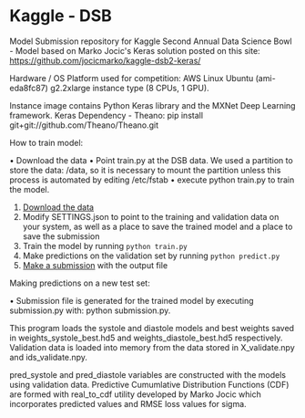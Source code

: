 # Kaggle - DSB

Model Submission repository for Kaggle Second Annual Data Science Bowl - Model based on Marko Jocic's Keras solution posted on this site: 
https://github.com/jocicmarko/kaggle-dsb2-keras/



Hardware / OS Platform used for competition: AWS Linux Ubuntu (ami-eda8fc87) g2.2xlarge instance type (8 CPUs, 1 GPU).

Instance image contains Python Keras library and the MXNet Deep Learning framework.
  Keras Dependency - Theano: pip install git+git://github.com/Theano/Theano.git

How to train model:

•	Download the data
•	Point train.py at the DSB data.  We used a partition to store the data: /data, so it is necessary to mount the partition unless this process is automated by editing /etc/fstab
•	execute python train.py to train the model.

<ol>
<li><a href="https://www.kaggle.com/c/job-salary-prediction/data">Download the data</a></li>
<li>Modify SETTINGS.json to point to the training and validation data on your system, as well as a place to save the trained model and a place to save the submission</li>
<li>Train the model by running <code>python train.py</code></li>
<li>Make predictions on the validation set by running <code>python predict.py</code></li>
<li><a href="https://www.kaggle.com/c/job-salary-prediction/team/select">Make a submission</a> with the output file</li>
</ol>

Making predictions on a new test set:

•	Submission file is generated for the trained model by executing submission.py with:
   	  python submission.py.

This program loads the systole and diastole models and best weights saved in weights_systole_best.hd5 and weights_diastole_best.hd5 respectively.  Validation data is loaded into memory from the data stored in X_validate.npy and ids_validate.npy.
   
pred_systole and pred_diastole variables are constructed with the models using validation data.  Predictive Cumumlative Distribution Functions (CDF) are formed with real_to_cdf utility developed by Marko Jocic which incorporates predicted values and RMSE loss values for sigma.  
    

